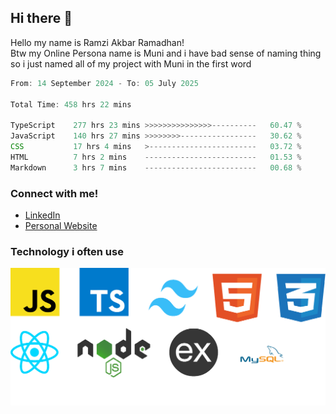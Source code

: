 ## Hi there 👋
Hello my name is Ramzi Akbar Ramadhan!\
Btw my Online Persona name is Muni and i have bad sense of naming thing so i just named all of my project with Muni in the first word
<!--START_SECTION:Muni-->

```Javascript
From: 14 September 2024 - To: 05 July 2025

Total Time: 458 hrs 22 mins

TypeScript    277 hrs 23 mins >>>>>>>>>>>>>>>----------   60.47 %
JavaScript    140 hrs 27 mins >>>>>>>>-----------------   30.62 %
CSS           17 hrs 4 mins   >------------------------   03.72 %
HTML          7 hrs 2 mins    -------------------------   01.53 %
Markdown      3 hrs 7 mins    -------------------------   00.68 %
```

<!--END_SECTION:Muni-->
### Connect with me!
* [LinkedIn](https://www.linkedin.com/in/ramzi-akbar-ramadhan-b8b05a243/)
* [Personal Website](https://www.muniporto.my.id/)
### Technology i often use
![Technology List](assets/techlist.png)
